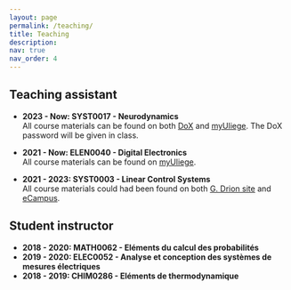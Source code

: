 ```yaml
---
layout: page
permalink: /teaching/
title: Teaching
description:
nav: true
nav_order: 4
---
```


## Teaching assistant
- **2023 - Now: SYST0017 - Neurodynamics**<br />
All course materials can be found on both [DoX](https://dox.uliege.be/index.php/s/ZogpDXz1k5urThl) and [myUliege](https://my.uliege.be/). The DoX password will be given in class.

- **2021 - Now: ELEN0040 - Digital Electronics**<br />
All course materials can be found on [myUliege](https://my.uliege.be/).

- **2021 - 2023: SYST0003 - Linear Control Systems**<br />
All course materials could had been found on both [G. Drion site](https://sites.google.com/site/gdrion25/teaching/syst0003?authuser=0) and [eCampus](https://www.ecampus.uliege.be/).

## Student instructor
- **2018 - 2020: MATH0062 - Eléments du calcul des probabilités**<br />
- **2019 - 2020: ELEC0052 - Analyse et conception des systèmes de mesures électriques**<br />
- **2018 - 2019: CHIM0286 - Eléments de thermodynamique**<br />
